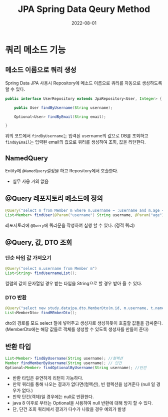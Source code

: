 ﻿---
layout: post
title: "JPA Spring Data Qeury Method"
date: 2022-08-01
categories: [JPA]
---

# 쿼리 메소드 기능

## 메소드 이름으로 쿼리 생성

Spring Data JPA 사용시 Repository에 메소드 이름으로 쿼리를 자동으로 생성하도록 할 수 있다.

```java
public interface UserRepository extends JpaRepository<User, Integer> {

	public User findByUsername(String username);

	Optional<User> findByEmail(String email);

}
```

위의 코드에서 `findByUsername`는 입력된 username의 값으로 DB를 조회하고 `findByEmail`는 입력된 email의 값으로 쿼리를 생성하여 조회, 값을 리턴한다.

## NamedQuery

Entity에 `@NamedQuery`설정을 하고 Repository에서 호출한다.

- 실무 사용 거의 없음

## @Query 레포지토리 메소드에 정의

```java
@Query("select m from Member m where m.username = :username and m.age = :age")
List<Member> findUser(@Param("username") String username, @Param("age") int age);
```

레포지토리에 `@Query`에 쿼리문을 작성하여 실행 할 수 있다. (정적 쿼리)

## @Query, 값, DTO 조회

### 단순 타입 값 가져오기

```java
@Query("select m.username from Member m")
List<String> findUsernameList();
```

컬럼의 값이 문자열일 경우 받는 타입을 String으로 할 경우 받아 올 수 있다.

### DTO 반환

```java
@Query("select new study.datajpa.dto.MemberDto(m.id, m.username, t.name) from Member m join m.team t")
List<MemberDto> findMEmberDto();
```

dto의 경로를 모드 select 절에 넣어주고 생성자로 생성하듯이 호출할 값들을 감싸준다. (MemberDto에는 해당 값들로 객체를 생성할 수 있도록 생성자를 만들어 준다)

## 반환 타입

```java
List<Member> findByUsername(String username); //컬렉션
Member findMemberByUsername(String username); // 단건
Optional<Member> findOptionalByUsername(String username); //단건
```

- 반환 타입은 유연하게 리턴이 가능하다.
- 만약 쿼리를 통해 나오는 결과가 없다면(컬렉션), 빈 컬렉션을 넘겨준다 (null 일 경우가 없다.)
- 만약 단건(객체)일 경우에는 null로 반환한다.
- java 8 이후로 부터는 Optional을 사용하여 null 반환에 대해 방지 할 수 있다.
- 단, 단건 조회 쿼리에서 결과가 다수가 나왔을 경우 예외가 발생

